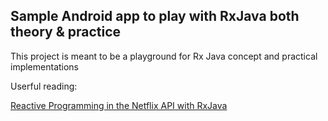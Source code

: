 ## Sample Android app to play with RxJava both theory &amp; practice

This project is meant to be a playground for Rx Java concept and practical implementations

Userful reading:

[Reactive Programming in the Netflix API with RxJava](http://techblog.netflix.com/2013/02/rxjava-netflix-api.html)
